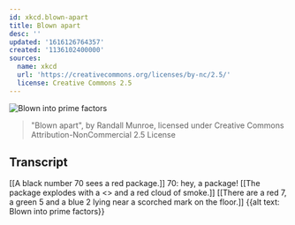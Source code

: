 ```yaml
---
id: xkcd.blown-apart
title: Blown apart
desc: ''
updated: '1616126764357'
created: '1136102400000'
sources:
  name: xkcd
  url: 'https://creativecommons.org/licenses/by-nc/2.5/'
  license: Creative Commons 2.5
---
```

![Blown into prime factors](https://imgs.xkcd.com/comics/blownapart_color.jpg)
> "Blown apart", by Randall Munroe, licensed under Creative Commons Attribution-NonCommercial 2.5 License

## Transcript
[[A black number 70 sees a red package.]]
70: hey, a package!
[[The package explodes with a <<BOOM>> and a red cloud of smoke.]]
[[There are a red 7, a green 5 and a blue 2 lying near a scorched mark on the floor.]]
{{alt text: Blown into prime factors}}
